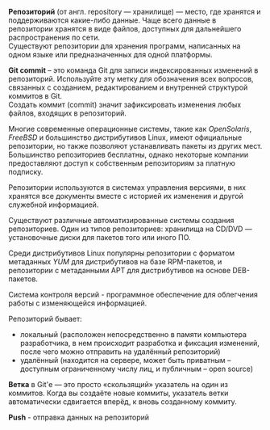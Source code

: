 <p>
<b>Репозиторий</b> (от англ. repository — хранилище) — место, где хранятся и поддерживаются какие-либо данные. Чаще всего данные в репозитории хранятся в виде файлов, доступных для дальнейшего распространения по сети.<br>
Существуют репозитории для хранения программ, написанных на одном языке или предназначенных для одной платформы.<br></p>
<p><b>Git commit</b> – это команда Git для записи индексированных изменений в репозиторий. Используйте эту метку для обозначения всех вопросов, связанных с созданием, редактированием и внутренней структурой коммитов в Git.<br>
Создать коммит (commit) значит зафиксировать изменения любых файлов, входящих в репозиторий.</p>
<p>Многие современные операционные системы, такие как <i>OpenSolaris</i>, <i>FreeBSD</i> и большинство дистрибутивов Linux, имеют официальные репозитории, но также позволяют устанавливать пакеты из других мест. 
Большинство репозиториев бесплатны, однако некоторые компании предоставляют доступ к собственным репозиториям за платную подписку.</p>

<p>Репозитории используются в системах управления версиями, в них хранятся все документы вместе с историей их изменения и другой служебной информацией.</p>

<p>Существуют различные автоматизированные системы создания репозиториев. Один из типов репозиториев: хранилища на CD/DVD — установочные диски для пакетов того или иного ПО.

Среди дистрибутивов Linux популярны репозитории с форматом метаданных <i>YUM</i> для дистрибутивов на базе RPM-пакетов, и репозитории с метаданными APT для дистрибутивов на основе DEB-пакетов.
</p>
<p>
Система контроля версий - программное обеспечение для облегчения работы с изменяющейся информацией.</p>
<p> 
Репозиторий бывает:
<ul>
<li>локальный (расположен непосредственно в памяти компьютера разработчика, в нем происходит разработка и фиксация изменений, после чего можно отправить на удалённый репозиторий)</li>
<li>удалённый (находится на сервере, может быть приватным – доступным ограниченному числу лиц, и публичным – open source)</li>
  </ul></p>
<p><b>Ветка</b> в Git'е — это просто «скользящий» указатель на один из коммитов. Когда вы создаёте новые коммиты, указатель ветки автоматически сдвигается вперёд, к вновь созданному коммиту.</p>
<p><b>Push</b> - отправка данных на репозиторий</p>

